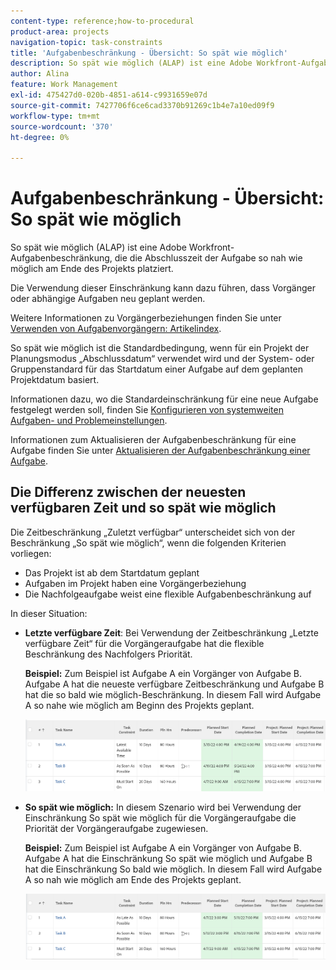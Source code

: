```yaml
---
content-type: reference;how-to-procedural
product-area: projects
navigation-topic: task-constraints
title: 'Aufgabenbeschränkung - Übersicht: So spät wie möglich'
description: So spät wie möglich (ALAP) ist eine Adobe Workfront-Aufgabenbeschränkung, die die Abschlusszeit der Aufgabe so nah wie möglich am Ende des Projekts platziert.
author: Alina
feature: Work Management
exl-id: 475427d0-020b-4851-a614-c9931659e07d
source-git-commit: 7427706f6ce6cad3370b91269c1b4e7a10ed09f9
workflow-type: tm+mt
source-wordcount: '370'
ht-degree: 0%

---
```


# Aufgabenbeschränkung - Übersicht: So spät wie möglich

So spät wie möglich (ALAP) ist eine Adobe Workfront-Aufgabenbeschränkung, die die Abschlusszeit der Aufgabe so nah wie möglich am Ende des Projekts platziert.

Die Verwendung dieser Einschränkung kann dazu führen, dass Vorgänger oder abhängige Aufgaben neu geplant werden.

Weitere Informationen zu Vorgängerbeziehungen finden Sie unter [Verwenden von Aufgabenvorgängern: Artikelindex](../../../manage-work/tasks/use-prdcssrs/use-task-predecessors.md).

So spät wie möglich ist die Standardbedingung, wenn für ein Projekt der Planungsmodus „Abschlussdatum“ verwendet wird und der System- oder Gruppenstandard für das Startdatum einer Aufgabe auf dem geplanten Projektdatum basiert.

Informationen dazu, wo die Standardeinschränkung für eine neue Aufgabe festgelegt werden soll, finden Sie [Konfigurieren von systemweiten Aufgaben- und Problemeinstellungen](../../../administration-and-setup/set-up-workfront/configure-system-defaults/set-task-issue-preferences.md).

Informationen zum Aktualisieren der Aufgabenbeschränkung für eine Aufgabe finden Sie unter [Aktualisieren der Aufgabenbeschränkung einer Aufgabe](../../../manage-work/tasks/task-constraints/update-task-constraint-of-task.md).

<!--
<div data-mc-conditions="QuicksilverOrClassic.Draft mode">
<h2>Use the As Late As Possible Task Constraint</h2>
<p>(NOTE: replaced with new article linked above) </p>
<p>To update the Task Constraint to As Late As Possible: </p>
<ol>
<li value="1">Go to a task whose Task Constraint you want to update.</li>
<li value="2"> <p data-mc-conditions="QuicksilverOrClassic.Quicksilver">Click the <strong>More</strong> icon <img src="assets/qs-more-icon-on-an-object.png"> next to the task name, then click <strong>Edit</strong>.</p> </li>
<li value="3"> <p>In the <strong>Overview</strong> section, expand the <strong>Task Constraint</strong> drop-down menu.</p> </li>
<li value="4"> <p>Select <strong>As Late As Possible</strong>.</p> </li>
<li value="5">Click <strong>Save Changes</strong>. </li>
</ol>
</div>
-->

## Die Differenz zwischen der neuesten verfügbaren Zeit und so spät wie möglich

<!--
<p data-mc-conditions="QuicksilverOrClassic.Draft mode">(NOTE: [! This section is duplicated in "Latest Available Time"] - inserted a snippet for both articles (Alina)) </p>
-->

Die Zeitbeschränkung „Zuletzt verfügbar“ unterscheidet sich von der Beschränkung „So spät wie möglich“, wenn die folgenden Kriterien vorliegen:

* Das Projekt ist ab dem Startdatum geplant
* Aufgaben im Projekt haben eine Vorgängerbeziehung
* Die Nachfolgeaufgabe weist eine flexible Aufgabenbeschränkung auf

In dieser Situation:

* **Letzte verfügbare Zeit**: Bei Verwendung der Zeitbeschränkung „Letzte verfügbare Zeit“ für die Vorgängeraufgabe hat die flexible Beschränkung des Nachfolgers Priorität.

  **Beispiel:** Zum Beispiel ist Aufgabe A ein Vorgänger von Aufgabe B. Aufgabe A hat die neueste verfügbare Zeitbeschränkung und Aufgabe B hat die so bald wie möglich-Beschränkung. In diesem Fall wird Aufgabe A so nahe wie möglich am Beginn des Projekts geplant.

  ![](assets/latest-available-time-task-constraint-in-task-list-350x116.png)

* **So spät wie möglich:** In diesem Szenario wird bei Verwendung der Einschränkung So spät wie möglich für die Vorgängeraufgabe die Priorität der Vorgängeraufgabe zugewiesen.

  **Beispiel:** Zum Beispiel ist Aufgabe A ein Vorgänger von Aufgabe B. Aufgabe A hat die Einschränkung So spät wie möglich und Aufgabe B hat die Einschränkung So bald wie möglich. In diesem Fall wird Aufgabe A so nah wie möglich am Ende des Projekts geplant.

  ![](assets/as-late-as-possible-task-constraint-in-task-list-350x104.png)



<!--
<div data-mc-conditions="QuicksilverOrClassic.Draft mode">
<p>(NOTE: this content was here before but it was wrong - according to this issue in Hub, per Dev, the correct functionality is in the snippet above: https://hub.workfront.com/task/6193c6910004bce9de07cda7757f3ce8/updates?email-source=subscribedCommunication) </p>
<p>The Latest Available Time constraint differs from the As Late As Possible constraint when the following criteria exist:</p>
<ul>
<li> The project is scheduled From Completion </li>
<li> Tasks in the project have a predecessor relationship </li>
<li> The predecessor task has a flexible task constraint </li>
</ul>
<p> In this situation: </p>
<ul>
<li> <p><strong>Latest Available Time:</strong> Using the Latest Available Time constraint on the successor task gives priority to flexible constraint of the predecessor.</p> <p>For example, Task A is a predecessor to Task B. Task B has the Latest Available Time constraint and Task A has the As Soon As Possible constraint. In this situation, the task is scheduled as close to the start of the project as possible.</p> </li>
<li> <p><strong>As Late As Possible:</strong> In this scenario, using the As Late As Possible constraint on the successor task gives the priority to the successor task.</p> <p>For example, Task A is a predecessor to Task B. Task B has the As Late As Possible constraint and Task A has the As Soon As Possible constraint. In this situation, the task is scheduled as close to the end of the project as possible.</p> </li>
</ul>
</div>
-->
